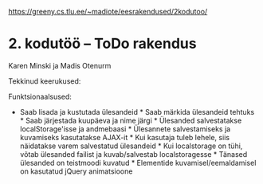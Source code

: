 https://greeny.cs.tlu.ee/~madiote/eesrakendused/2kodutoo/

# 2. kodutöö – ToDo rakendus

Karen Minski ja Madis Otenurm

Tekkinud keerukused:


Funktsionaalsused:
   * Saab lisada ja kustutada ülesandeid
    * Saab märkida ülesandeid tehtuks
    * Saab järjestada kuupäeva ja nime järgi
    * Ülesanded salvestatakse localStorage'isse ja andmebaasi
    * Ülesannete salvestamiseks ja kuvamiseks kasutatakse AJAX-it
    * Kui kasutaja tuleb lehele, siis näidatakse varem salvestatud ülesandeid
    * Kui localstorage on tühi, võtab ülesanded failist ja kuvab/salvestab localstoragesse
    * Tänased ülesanded on teistmoodi kuvatud
    * Elementide kuvamisel/eemaldamisel on kasutatud jQuery animatsioone


